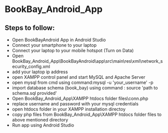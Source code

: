 # BookBay_Android_App
 
 ## Steps to follow:
 * Open BookBayAndroid App in Android Studio
 * Connect your smartphone to your laptop
 * Connect your laptop to your mobile hotspot (Turn on Data)
 * Open BookBay_Android_App\BookBayAndroid\app\src\main\res\xml\network_security_config.xml
 * add your laptop ip address
 * open XAMPP control panel and start MySQL and Apache Server
 * open mysql from cmd using command:mysql -u 'your_username' -p
 * import database schema (book_bay) using command : source 'path to schema.sql provided'
 * Open BookBay_Android_App\XAMPP htdocs folder files\conn.php
 * replace username and password with your mysql credentials
 * open htdocs folder in your XAMPP installation directoy
 * copy php files from BookBay_Android_App\XAMPP htdocs folder files to above mentioned directory
 * Run app using Android Studio
